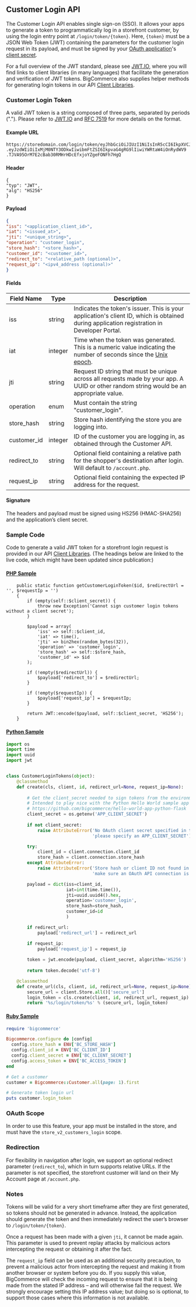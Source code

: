 ## Customer Login API

The Customer Login API enables single sign-on (SSO). It allows your apps to generate a token to programmatically log in a storefront customer, by using the login entry point  at `/login/token/{token}`. Here, `{token}` must be a JSON Web Token (JWT) containing the parameters for the customer login request in its payload, and must be signed by your <a href="/api/#building-oauth-apps" target="_blank">OAuth application</a>'s <a href="/api/#registration" target="_blank">client secret</a>.

For a full overview of the JWT standard, please see <a href="https://jwt.io/" target="_blank">JWT.IO</a>, where you will find links to client libraries (in many languages) that facilitate the generation and verification of JWT tokens. BigCommerce also supplies helper methods for generating login tokens in our API <a href="/api/#client-libraries" target="_blank">Client Libraries</a>.

### Customer Login Token

A valid JWT token is a string composed of three parts, separated by periods ("."). Please refer to <a href="https://jwt.io/" target="_blank">JWT.IO</a> and <a href="https://tools.ietf.org/html/rfc7519" target="_blank">RFC 7519</a> for more details on the format.

#### Example URL

```
https://storedomain.com/login/token/eyJhbGciOiJIUzI1NiIsInR5cCI6IkpXVCJ9
.eyJzdWIiOiIxMjM0NTY3ODkwIiwibmFtZSI6IkpvaG4gRG9lIiwiYWRtaW4iOnRydWV9
.TJVA95OrM7E2cBab30RMHrHDcEfxjoYZgeFONFh7HgQ
```

#### Header

```
{
"typ": "JWT",
"alg": "HS256"
}
```

#### Payload

```json
{
"iss": "<application_client_id>",
"iat": "<issued_at>",
"jti": "<unique_string>",
"operation": "customer_login",
"store_hash": "<store_hash>",
"customer_id": "<customer_id>",
"redirect_to": "<relative_path (optional)>",
"request_ip": "<ipv4_address (optional)>"
}
```

#### Fields

| Field Name | Type | Description |
| --- | --- | --- |
| iss | string | Indicates the token's issuer. This is your application's client ID, which is obtained during application registration in Developer Portal. |
| iat | integer| Time when the token was generated. This is a numeric value indicating the number of seconds since the [Unix epoch](http://en.wikipedia.org/wiki/Unix_time). |
| jti | string | Request ID string that must be unique across all requests made by your app. A UUID or other random string would be an appropriate value. |
| operation | enum | Must contain the string "customer_login". |
| store_hash | string | Store hash identifying the store you are logging into. |
| customer_id | integer | ID of the customer you are logging in, as obtained through the Customer API. |
| redirect_to | string | Optional field containing a relative path for the shopper's destination after login. Will default to `/account.php`. | 
| request_ip | string | Optional field containing the expected IP address for the request. |

#### Signature

The headers and payload must be signed using HS256 (HMAC-SHA256) and the application’s client secret.

### Sample Code

Code to generate a valid JWT token for a storefront login request is provided in our API <a href="/api/#client-libraries" target="_blank">Client Libraries</a>. (The headings below are linked to the live code, which might have been updated since publication:)

#### [PHP Sample](https://github.com/bigcommerce/bigcommerce-api-php/blob/master/src/Bigcommerce/Api/Client.php#L421)

```php?start_inline=1
    public static function getCustomerLoginToken($id, $redirectUrl = '', $requestIp = '')
    {
        if (empty(self::$client_secret)) {
            throw new Exception('Cannot sign customer login tokens without a client secret');
        }

        $payload = array(
            'iss' => self::$client_id,
            'iat' => time(),
            'jti' => bin2hex(random_bytes(32)),
            'operation' => 'customer_login',
            'store_hash' => self::$store_hash,
            'customer_id' => $id
        );

        if (!empty($redirectUrl)) {
            $payload['redirect_to'] = $redirectUrl;
        }

        if (!empty($requestIp)) {
            $payload['request_ip'] = $requestIp;
        }

        return JWT::encode($payload, self::$client_secret, 'HS256');
    }
```

#### [Python Sample](https://github.com/bigcommerce/bigcommerce-api-python/blob/master/bigcommerce/customer_login_token.py)

```python
import os
import time
import uuid
import jwt


class CustomerLoginTokens(object):
    @classmethod
    def create(cls, client, id, redirect_url=None, request_ip=None):
        
        # Get the client_secret needed to sign tokens from the environment
        # Intended to play nice with the Python Hello World sample app
        # https://github.com/bigcommerce/hello-world-app-python-flask
        client_secret = os.getenv('APP_CLIENT_SECRET')
        
        if not client_secret:
            raise AttributeError('No OAuth client secret specified in the environment, '
                                 'please specify an APP_CLIENT_SECRET')

        try:
            client_id = client.connection.client_id
            store_hash = client.connection.store_hash
        except AttributeError:
            raise AttributeError('Store hash or client ID not found in the connection - '
                                 'make sure an OAuth API connection is configured. Basic auth is not supported.')

        payload = dict(iss=client_id,
                       iat=int(time.time()),
                       jti=uuid.uuid4().hex,
                       operation='customer_login',
                       store_hash=store_hash,
                       customer_id=id
                       )

        if redirect_url:
            payload['redirect_url'] = redirect_url

        if request_ip:
            payload['request_ip'] = request_ip
        
        token = jwt.encode(payload, client_secret, algorithm='HS256')
        
        return token.decode('utf-8')

    @classmethod
    def create_url(cls, client, id, redirect_url=None, request_ip=None):
        secure_url = client.Store.all()['secure_url']
        login_token = cls.create(client, id, redirect_url, request_ip)
        return '%s/login/token/%s' % (secure_url, login_token)

```

#### [Ruby Sample](https://github.com/bigcommerce/bigcommerce-api-ruby/blob/master/examples/customers/customer_login.rb)

```ruby
require 'bigcommerce'

Bigcommerce.configure do |config|
  config.store_hash = ENV['BC_STORE_HASH']
  config.client_id = ENV['BC_CLIENT_ID']
  config.client_secret = ENV['BC_CLIENT_SECRET']
  config.access_token = ENV['BC_ACCESS_TOKEN']
end

# Get a customer
customer = Bigcommerce::Customer.all(page: 1).first

# Generate token login url
puts customer.login_token
```


### OAuth Scope

In order to use this feature, your app must be installed in the store, and must have the `store_v2_customers_login` scope.

### Redirection 

For flexibility in navigation after login, we support an optional redirect parameter (`redirect_to`), which in turn supports relative URLs. If the parameter is not specified, the storefront customer will land on their My Account page at `/account.php`. 

### Notes

Tokens will be valid for a very short timeframe after they are first generated, so tokens should not be generated in advance. Instead, the application should generate the token and then immediately redirect the user’s browser to `/login/token/{token}`.

Once a request has been made with a given `jti`, it cannot be made again. This parameter is used to prevent replay attacks by malicious actors intercepting the request or obtaining it after the fact.

The `request_ip` field can be used as an additional security precaution, to prevent a malicious actor from intercepting the request and making it from another browser or system before you do. If you supply this value, BigCommerce will check the incoming request to ensure that it is being made from the stated IP address – and will otherwise fail the request. We strongly encourage setting this IP address value; but doing so is optional, to support those cases where this information is not available.
